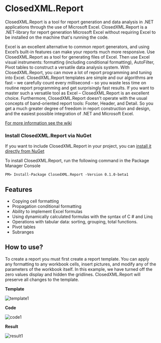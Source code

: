 # ClosedXML.Report
ClosedXML.Report is a tool for report generation and data analysis in .NET applications through the use of Microsoft Excel.
ClosedXML.Report is a .NET-library for report generation Microsoft Excel without requiring Excel to be installed on the machine that's running the code. 

Excel is an excellent alternative to common report generators, and using Excel’s built-in features
can make your reports much more responsive.
Use ClosedXML.Report as a tool for generating files of Excel. Then use Excel visual instruments: formatting (including
conditional formatting), AutoFilter, Pivot tables to construct a versatile data analysis system. With ClosedXML.Report, you can move a lot of report programming
and tuning into Excel. ClosedXML.Report templates are simple and our algorithms are fast – we carefully count every
millisecond – so you waste less time on routine report programming and get surprisingly fast results. If you want
to master such a versatile tool as Excel – ClosedXML.Report is an excellent choice.
Furthermore, ClosedXML.Report doesn’t operate with the usual concepts of band-oriented report tools: Footer, Header,
and Detail. So you get a much greater degree of freedom in report construction and design, and the easiest possible integration of .NET and Microsoft Excel. 

[For more information see the wiki](https://github.com/closedxml/closedxml.report/wiki)

### Install ClosedXML.Report via NuGet

If you want to include ClosedXML.Report in your project, you can [install it directly from NuGet](https://www.nuget.org/packages/ClosedXML.Report/)

To install ClosedXML.Report, run the following command in the Package Manager Console

```
PM> Install-Package ClosedXML.Report -Version 0.1.0-beta1
```

## Features

* Copying cell formatting
* Propagation conditional formatting
* Ability to implement Excel formulas
* Using dynamically calculated formulas with the syntax of C # and Linq
* Operations with tabular data: sorting, grouping, total functions.
* Pivot tables
* Subranges

## How to use?
To create a report you must first create a report template. You can apply any formatting to any workbook cells, insert pictures, and modify any of the parameters of the workbook itself. In this example, we have turned off the zero values display and hidden the 
gridlines. ClosedXML.Report will preserve all changes to the template. 

**Template**

![template1](https://user-images.githubusercontent.com/1150085/33486458-3161eb92-d6bb-11e7-8833-d500461b18a5.png)

**Code**

![code1](https://user-images.githubusercontent.com/1150085/33486459-3181932a-d6bb-11e7-8696-59845cd1c8f9.png)

**Result**

![result1](https://user-images.githubusercontent.com/1150085/33486460-31a02542-d6bb-11e7-8899-8694157ee9dd.png)
